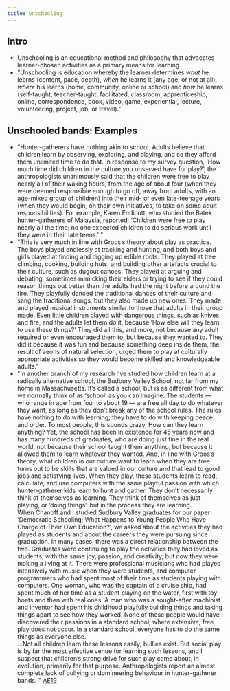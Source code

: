```yaml
---
title: Unschooling
---
```


## Intro
- Unschooling is an educational method and philosophy that advocates learner-chosen activities as a primary means for learning.
- "Unschooling is education whereby the learner determines *what* he learns (content, pace, depth), *when* he learns it (any age, or not at all), *where* his learns (home, community, online or school) and *how* he learns (self-taught, teacher-taught, facilitated, classroom, apprenticeship, online, correspondence, book, video, game, experiential, lecture, volunteering, project, job, or travel)."

## Unschooled bands: Examples
- "Hunter-gatherers have nothing akin to school. Adults believe that children learn by observing, exploring, and playing, and so they afford them unlimited time to do that. In response to my survey question, ‘How much time did children in the culture you observed have for play?’, the anthropologists unanimously said that the children were free to play nearly all of their waking hours, from the age of about four (when they were deemed responsible enough to go off, away from adults, with an age-mixed group of children) into their mid- or even late-teenage years (when they would begin, on their own initiatives, to take on some adult responsibilities). For example, Karen Endicott, who studied the Batek hunter-gatherers of Malaysia, reported: ‘Children were free to play nearly all the time; no one expected children to do serious work until they were in their late teens.’ "
- "This is very much in line with Groos’s theory about play as practice. The boys played endlessly at tracking and hunting, and both boys and girls played at finding and digging up edible roots. They played at tree climbing, cooking, building huts, and building other artefacts crucial to their culture, such as dugout canoes. They played at arguing and debating, sometimes mimicking their elders or trying to see if they could reason things out better than the adults had the night before around the fire. They playfully danced the traditional dances of their culture and sang the traditional songs, but they also made up new ones. They made and played musical instruments similar to those that adults in their group made. Even little children played with dangerous things, such as knives and fire, and the adults let them do it, because ‘How else will they learn to use these things?’ They did all this, and more, not because any adult required or even encouraged them to, but because they wanted to. They did it because it was fun and because something deep inside them, the result of aeons of natural selection, urged them to play at culturally appropriate activities so they would become skilled and knowledgeable adults."
- "In another branch of my research I’ve studied how children learn at a radically alternative school, the Sudbury Valley School, not far from my home in Massachusetts. It’s called a school, but is as different from what we normally think of as ‘school’ as you can imagine. The students — who range in age from four to about 19 — are free all day to do whatever they want, as long as they don’t break any of the school rules. The rules have nothing to do with learning; they have to do with keeping peace and order. To most people, this sounds crazy. How can they learn anything? Yet, the school has been in existence for 45 years now and has many hundreds of graduates, who are doing just fine in the real world, not because their school taught them anything, but because it allowed them to learn whatever they wanted. And, in line with Groos’s theory, what children in our culture want to learn when they are free turns out to be skills that are valued in our culture and that lead to good jobs and satisfying lives. When they play, these students learn to read, calculate, and use computers with the same playful passion with which hunter-gatherer kids learn to hunt and gather. They don’t necessarily think of themselves as learning. They think of themselves as just playing, or ‘doing things’, but in the process they are learning.  
When Chanoff and I studied Sudbury Valley graduates for our paper ‘Democratic Schooling: What Happens to Young People Who Have Charge of Their Own Education?’, we asked about the activities they had played as students and about the careers they were pursuing since graduation. In many cases, there was a direct relationship between the two. Graduates were continuing to play the activities they had loved as students, with the same joy, passion, and creativity, but now they were making a living at it. There were professional musicians who had played intensively with music when they were students, and computer programmers who had spent most of their time as students playing with computers. One woman, who was the captain of a cruise ship, had spent much of her time as a student playing on the water, first with toy boats and then with real ones. A man who was a sought-after machinist and inventor had spent his childhood playfully building things and taking things apart to see how they worked. None of these people would have discovered their passions in a standard school, where extensive, free play does not occur. In a standard school, everyone has to do the same things as everyone else.   
...Not all children learn these lessons easily; bullies exist. But social play is by far the most effective venue for learning such lessons, and I suspect that children’s strong drive for such play came about, in evolution, primarily for that purpose. Anthropologists report an almost complete lack of bullying or domineering behaviour in hunter-gatherer bands. " [AE19](https://aeon.co/essays/children-today-are-suffering-a-severe-deficit-of-play)
